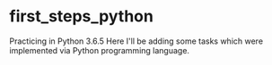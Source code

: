 # first_steps_python
Practicing in Python 3.6.5 
Here I'll be adding some tasks which were implemented via Python programming language.
